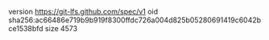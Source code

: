 version https://git-lfs.github.com/spec/v1
oid sha256:ac66486e719b9b919f8300ffdc726a004d825b05280691419c6042bce1538bfd
size 4573
